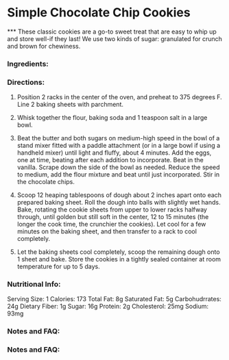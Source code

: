 <h1> Simple Chocolate Chip Cookies </h1> 
***
These classic cookies are a go-to sweet treat that are easy to whip up and store well-if they last! We use two kinds of sugar: granulated for crunch and brown for chewiness.


### Ingredients:




### Directions:


1. Position 2 racks in the center of the oven, and preheat to 375 degrees F. Line 2 baking sheets with parchment.

2. Whisk together the flour, baking soda and 1 teaspoon salt in a large bowl.

3. Beat the butter and both sugars on medium-high speed in the bowl of a stand mixer fitted with a paddle attachment (or in a large bowl if using a handheld mixer) until light and fluffy, about 4 minutes. Add the eggs, one at time, beating after each addition to incorporate. Beat in the vanilla. Scrape down the side of the bowl as needed. Reduce the speed to medium, add the flour mixture and beat until just incorporated. Stir in the chocolate chips.

4. Scoop 12 heaping tablespoons of dough about 2 inches apart onto each prepared baking sheet. Roll the dough into balls with slightly wet hands. Bake, rotating the cookie sheets from upper to lower racks halfway through, until golden but still soft in the center, 12 to 15 minutes (the longer the cook time, the crunchier the cookies). Let cool for a few minutes on the baking sheet, and then transfer to a rack to cool completely.

5. Let the baking sheets cool completely, scoop the remaining dough onto 1 sheet and bake. Store the cookies in a tightly sealed container at room temperature for up to 5 days.

### Nutritional Info:

Serving Size: 1
Calories: 173
Total Fat: 8g
Saturated Fat: 5g
Carbohudrrates: 24g
Dietary Fiber: 1g
Sugar: 16g
Protein: 2g
Cholesterol: 25mg
Sodium: 93mg

### Notes and FAQ:


### Notes and FAQ:

